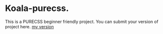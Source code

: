 # Koala-purecss.
This is a PURECSS beginner friendly project.
You can submit your version of project here.
[my version](https://error404-sp.github.io/koala-purecss/)
